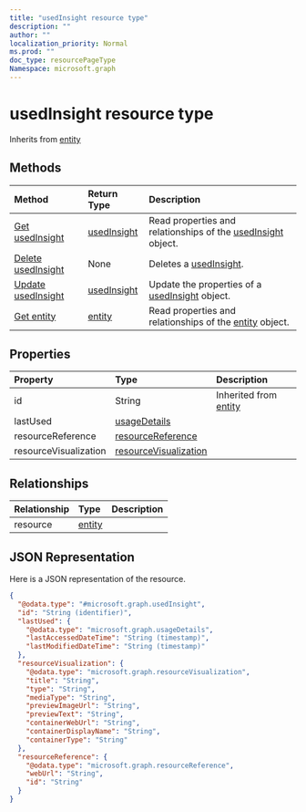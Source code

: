 ```yaml
---
title: "usedInsight resource type"
description: ""
author: ""
localization_priority: Normal
ms.prod: ""
doc_type: resourcePageType
Namespace: microsoft.graph
---
```



# usedInsight resource type




Inherits from [entity](../resources/entity.md)

## Methods
|Method|Return Type|Description|
|:---|:---|:---|
|[Get usedInsight](../api/usedinsight-get.md)|[usedInsight](../resources/usedInsight.md)|Read properties and relationships of the [usedInsight](../resources/usedinsight.md) object.|
|[Delete usedInsight](../api/usedinsight-delete.md)|None|Deletes a [usedInsight](../resources/usedinsight.md).|
|[Update usedInsight](../api/usedinsight-update.md)|[usedInsight](../resources/usedInsight.md)|Update the properties of a [usedInsight](../resources/usedinsight.md) object.|
|[Get entity](../api/entity-get.md)|[entity](../resources/entity.md)|Read properties and relationships of the [entity](../resources/entity.md) object.|

## Properties
|Property|Type|Description|
|:---|:---|:---|
|id|String| Inherited from [entity](../resources/entity.md)|
|lastUsed|[usageDetails](../resources/usageDetails.md)||
|resourceReference|[resourceReference](../resources/resourceReference.md)||
|resourceVisualization|[resourceVisualization](../resources/resourceVisualization.md)||

## Relationships
|Relationship|Type|Description|
|:---|:---|:---|
|resource|[entity](../resources/entity.md)||

## JSON Representation
Here is a JSON representation of the resource.
<!-- {
  "blockType": "resource",
  "keyProperty": "id",
  "@odata.type": "microsoft.graph.usedInsight",
  "baseType": "microsoft.graph.entity",
  "openType": false
}
-->
``` json
{
  "@odata.type": "#microsoft.graph.usedInsight",
  "id": "String (identifier)",
  "lastUsed": {
    "@odata.type": "microsoft.graph.usageDetails",
    "lastAccessedDateTime": "String (timestamp)",
    "lastModifiedDateTime": "String (timestamp)"
  },
  "resourceVisualization": {
    "@odata.type": "microsoft.graph.resourceVisualization",
    "title": "String",
    "type": "String",
    "mediaType": "String",
    "previewImageUrl": "String",
    "previewText": "String",
    "containerWebUrl": "String",
    "containerDisplayName": "String",
    "containerType": "String"
  },
  "resourceReference": {
    "@odata.type": "microsoft.graph.resourceReference",
    "webUrl": "String",
    "id": "String"
  }
}
```

